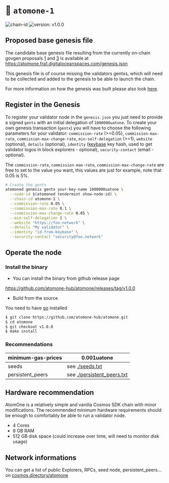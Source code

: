# 🔗 `atomone-1`

![chain-id](https://img.shields.io/badge/chain%20id-atomone--1-blue?style=for-the-badge)
![version: v1.0.0](https://img.shields.io/badge/version-v1.0.0-green?style=for-the-badge)
<!-- ![genesis-time](https://img.shields.io/badge/%E2%8F%B0%20genesis%20time-2024--02--27T13%3A00%3A00Z-red?style=for-the-badge) -->

## Proposed base genesis file

The candidate base genesis file resulting from the currently on-chain govgen proposals [1](https://app.govgen.io/proposals/1) and [3](https://app.govgen.io/proposals/3) is available at https://atomone.fra1.digitaloceanspaces.com/genesis.json

This genesis file is of course missing the validators gentxs, which will need to be collected and added to the genesis to be able to launch the chain.

 For more information on how the genesis was built please also look [here](https://github.com/atomone-hub/govbox/blob/master/PROP-001.md).

## Register in the Genesis

To register your validator node in the `genesis.json` you just need to provide a signed `gentx` with an initial delegation of `1000000uatone`.
To create your own genesis transaction (`gentx`) you will have to choose the following parameters for your validator: `commission-rate` (>=0.05), `commission-max-rate`, `commission-max-change-rate`, `min-self-delegation` (>=1), `website` (optional), `details` (optional), `identity` ([keybase](https://keybase.io) key hash, used to get validator logos in block explorers - optional), `security-contact` (email - optional).

The `commission-rate`, `commission-max-rate`, `commission-max-change-rate` are free to set to the value you want, this values are just for example, note that 0.05 is 5%.

```sh
# Create the gentx
atomoned genesis gentx your-key-name 1000000uatone \
  --node-id $(atomoned tendermint show-node-id) \
  --chain-id atomone-1 \
  --commission-rate 0.05 \
  --commission-max-rate 0.1 \
  --commission-max-change-rate 0.05 \
  --min-self-delegation 1 \
  --website "https://foo.network" \
  --details "My validator" \
  --identity "id-from-keybase" \
  --security-contact "security@foo.network"
```

## Operate the node 

### Install the binary

- You can install the binary from github release page

https://github.com/atomone-hub/atomone/releases/tag/v1.0.0

- Build from the source

You need to have [go](https://go.dev/doc/install) installed

```sh
$ git clone https://github.com/atomone-hub/atomone.git
$ cd atomone
$ git checkout v1.0.0
$ make install
```

### Recommendations

| minimum-gas-prices | 0.001uatone                                         |
|--------------------|------------------------------------------------------|
| seeds              | see [./seeds.txt](./seeds.txt)                       |
| persistent_peers   | see [./persistent_peers.txt](./persistent_peers.txt) |


## Hardware recommendation

AtomOne is a relatively simple and vanilla Cosmos SDK chain with minor modifications. The recommended minimum hardware requirements should be enough to comfortably be able to run a validator node.

- 4 Cores
- 8 GB RAM
- 512 GB disk space (could increase over time, will need to monitor disk usage)


## Network informations

You can get a list of public Explorers, RPCs, seed node, persistent_peers... on [cosmos.directory/atomone](https://cosmos.directory/atomone)
